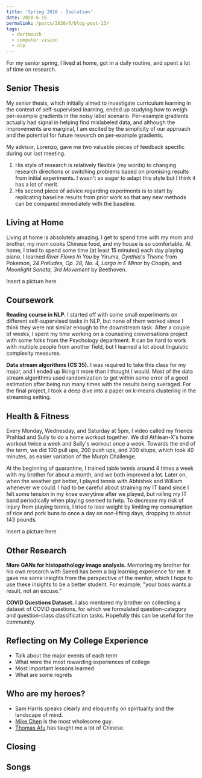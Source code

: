 ```yaml
---
title: 'Spring 2020 - Isolation'
date: 2020-6-15
permalink: /posts/2020/6/blog-post-13/
tags:
  - dartmouth
  - computer vision
  - nlp
---
```


For my senior spring, I lived at home, got in a daily routine, and spent a lot of time on research.

Senior Thesis
------
My senior thesis, which initially aimed to investigate curriculum learning in the context of self-supervised learning, ended up studying how to weigh per-example gradients in the noisy label scenario.
Per-example gradients actually had signal in helping find mislabeled data, and although the improvements are marginal, I am excited by the simplicity of our approach and the potential for future research on per-example gradients.

My advisor, Lorenzo, gave me two valuable pieces of feedback specific during our last meeting. 
1. His style of research is relatively flexible (my words) to changing research directions or switching problems based on promising results from initial experiments. I wasn't so eager to adapt this style but I think it has a lot of merit.
2. His second piece of advice regarding experiments is to start by replicating baseline results from prior work so that any new methods can be compared immediately with the baseline.

Living at Home
------
Living at home is absolutely amazing. 
I get to spend time with my mom and brother, my mom cooks Chinese food, and my house is so comfortable.
At home, I tried to spend some time (at least 15 minutes) each day playing piano. I learned *River Flows In You* by Yiruma, *Cynthia's Theme* from Pokemon, *24 Préludes, Op. 28, No. 4, Largo in E Minor* by Chopin, and *Moonlight Sonata, 3rd Movement* by Beethoven. 

Insert a picture here

Coursework
------
**Reading course in NLP.**
I started off with some small experiments on different self-supervised tasks in NLP, but none of them worked since I think they were not similar enough to the downstream task. 
After a couple of weeks, I spent my time working on a counseling conversations project with some folks from the Psychology department. It can be hard to work with multiple people from another field, but I learned a lot about linguistic complexity measures. 

**Data stream algorithms (CS 35).**
I was required to take this class for my major, and I ended up liking it more than I thought I would.
Most of the data stream algorithms used randomization to get within some error of a good estimation after being run many times with the results being averaged. 
For the final project, I took a deep dive into a paper on k-means clustering in the streaming setting. 

Health & Fitness
------
Every Monday, Wednesday, and Saturday at 5pm, I video called my friends Prahlad and Sully to do a home workout together.
We did Athlean-X's home workout twice a week and Sully's workout once a week. 
Towards the end of the term, we did 100 pull ups, 200 push ups, and 200 situps, which took 40 minutes, as easier variation of the Murph Challenge.

At the beginning of quarantine, I trained table tennis around 4 times a week with my brother for about a month, and we both improved a lot.
Later on, when the weather got better, I played tennis with Abhishek and William whenever we could. I had to be careful about straining my IT band since I felt some tension in my knee everytime after we played, but rolling my IT band periodically when playing seemed to help.
To decrease my risk of injury from playing tennis, I tried to lose weight by limiting my consumption of rice and pork buns to once a day on non-lifting days, dropping to about 143 pounds.  

Insert a picture here

Other Research
------
**More GANs for histopathology image analysis.** Mentoring my brother for his own research with Saeed has been a big learning experience for me. 
It gave me some insights from the perspective of the mentor, which I hope to use these insights to be a better student. 
For example, "your boss wants a result, not an excuse."

**COVID Questions Dataset.** I also mentored my brother on collecting a dataset of COVID questions, for which we formulated question-category and question-class classification tasks. Hopefully this can be useful for the community.

Reflecting on My College Experience
------
- Talk about the major events of each term
- What were the most rewarding experiences of college
- Most important lessons learned
- What are some regrets

Who are my heroes?
------
* Sam Harris speaks clearly and eloquently on spirituality and the landscape of mind.
* [Mike Chen](https://www.youtube.com/user/MikeyChenX) is the most wholesome guy.
* [Thomas Afu](https://www.youtube.com/channel/UC689uDf0ryZniKpuSK9ESTw) has taught me a lot of Chinese.

Closing
------

Songs
------



